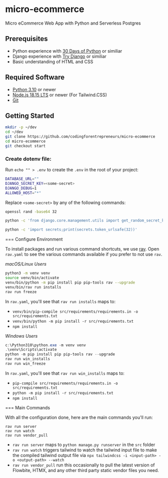 # micro-ecommerce
Micro eCommerce Web App with Python and Serverless Postgres


## Prerequisites
- Python experience with [30 Days of Python](https://www.codingforentrepreneurs.com/courses/30-days-python-38/) or similiar
- Django experience with [Try Django](https://www.codingforentrepreneurs.com/courses/try-django-3-2/) or similiar
- Basic understanding of HTML and CSS

## Required Software
- [Python 3.10](https://www.python.org/downloads/) or newer
- [Node.js 18.15 LTS](https://nodejs.org/) or newer (For Tailwind.CSS)
- [Git](https://git-scm.com/)


## Getting Started

```bash
mkdir -p ~/dev
cd ~/dev
git clone https://github.com/codingforentrepreneurs/micro-ecommerce
cd micro-ecommerce
git checkout start
```

### Create dotenv file:

Run `echo "" > .env` to create the `.env` in the root of your project:

```bash
DATABASE_URL=""
DJANGO_SECRET_KEY=<some-secret>
DJANGO_DEBUG=1
ALLOWED_HOST="*"
```
Replace `<some-secret>` by any of the following commands:

```bash
openssl rand -base64 32
```

```bash
python -c 'from django.core.management.utils import get_random_secret_key; print(get_random_secret_key())'
```

```bash
python -c 'import secrets;print(secrets.token_urlsafe(32))'
```


=== Configure Environment

To install packages and run various command shortcuts, we use [rav](https://github.com/jmitchel3/rav). Open `rav.yaml` to see the various commands available if you prefer to not use `rav`.

_macOS/Linux Users_
```bash
python3 -m venv venv
source venv/bin/activate
venv/bin/python -m pip install pip pip-tools rav --upgrade
venv/bin/rav run installs
rav run freeze
```
In `rav.yaml`, you'll see that `rav run installs` maps to:

- `venv/bin/pip-compile src/requirements/requirements.in -o src/requirements.txt`
- `venv/bin/python -m pip install -r src/requirements.txt`
- `npm install`


_Windows Users_
```powershell
c:\Python310\python.exe -m venv venv
.\venv\Scripts\activate
python -m pip install pip pip-tools rav --upgrade
rav run win_installs
rav run win_freeze
```
In `rav.yaml`, you'll see that `rav run win_installs` maps to:

- `pip-compile src/requirements/requirements.in -o src/requirements.txt`
- `python -m pip install -r src/requirements.txt`
- `npm install`


=== Main Commands

With all the configuration done, here are the main commands you'll run:

```
rav run server
rav run watch
rav run vendor_pull
```

- `rav run server` maps to `python manage.py runserver` in the `src` folder
- `rav run watch` triggers tailwind to watch the tailwind input file to make the compiled tailwind output file via `npx tailwindcss -i <input-path> -o <output-path> --watch`
- `rav run vendor_pull` run this occasionally to pull the latest version of Flowbite, HTMX, and any other third party static vendor files you need.
